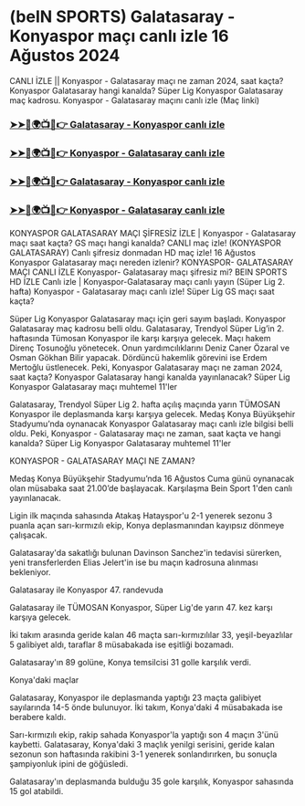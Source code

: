 #  (beIN SPORTS) Galatasaray - Konyaspor maçı canlı izle 16 Ağustos 2024

CANLI İZLE || Konyaspor - Galatasaray maçı ne zaman 2024, saat kaçta? Konyaspor Galatasaray hangi kanalda? Süper Lig Konyaspor Galatasaray maç kadrosu. Konyaspor - Galatasaray maçını canlı izle (Maç linki)

<h3><a href="https://cutt.ly/Oev9tVke">➤➤🔴🌍📺📱👉 Galatasaray - Konyaspor canlı izle</a></h3>

<h3><a href="https://cutt.ly/Oev9tVke">➤➤🔴🌍📺📱👉 Konyaspor - Galatasaray canlı izle</a></h3>

<h3><a href="https://cutt.ly/Oev9tVke">➤➤🔴🌍📺📱👉 Galatasaray - Konyaspor canlı izle</a></h3>

<h3><a href="https://cutt.ly/Oev9tVke">➤➤🔴🌍📺📱👉 Konyaspor - Galatasaray canlı izle</a></h3>

KONYASPOR GALATASARAY MAÇI ŞİFRESİZ İZLE | Konyaspor - Galatasaray maçı saat kaçta? GS maçı hangi kanalda?
CANLI maç izle! (KONYASPOR GALATASARAY) Canlı şifresiz donmadan HD maç izle! 16 Ağustos Konyaspor Galatasaray maçı nereden izlenir?
KONYASPOR- GALATASARAY MAÇI CANLI İZLE Konyaspor- Galatasaray maçı şifresiz mi? BEIN SPORTS HD İZLE
Canlı izle | Konyaspor-Galatasaray maçı canlı yayın (Süper Lig 2. hafta)
Konyaspor - Galatasaray maçı canlı izle! Süper Lig GS maçı saat kaçta?

Süper Lig Konyaspor Galatasaray maçı için geri sayım başladı. Konyaspor Galatasaray maç kadrosu belli oldu. Galatasaray, Trendyol Süper Lig’in 2. haftasında Tümosan Konyaspor ile karşı karşıya gelecek. Maçı hakem Direnç Tosunoğlu yönetecek. Onun yardımcılıklarını Deniz Caner Özaral ve Osman Gökhan Bilir yapacak. Dördüncü hakemlik görevini ise Erdem Mertoğlu üstlenecek. Peki, Konyaspor Galatasaray maçı ne zaman 2024, saat kaçta? Konyaspor Galatasaray hangi kanalda yayınlanacak? Süper Lig Konyaspor Galatasaray maçı muhtemel 11'ler

Galatasaray, Trendyol Süper Lig 2. hafta açılış maçında yarın TÜMOSAN Konyaspor ile deplasmanda karşı karşıya gelecek. Medaş Konya Büyükşehir Stadyumu’nda oynanacak Konyaspor Galatasaray maçı canlı izle bilgisi belli oldu. Peki, Konyaspor - Galatasaray maçı ne zaman, saat kaçta ve hangi kanalda? Süper Lig Konyaspor Galatasaray muhtemel 11'ler

KONYASPOR - GALATASARAY MAÇI NE ZAMAN?

Medaş Konya Büyükşehir Stadyumu’nda 16 Ağustos Cuma günü oynanacak olan müsabaka saat 21.00’de başlayacak. Karşılaşma Bein Sport 1'den canlı yayınlanacak.

Ligin ilk maçında sahasında Atakaş Hatayspor'u 2-1 yenerek sezonu 3 puanla açan sarı-kırmızılı ekip, Konya deplasmanından kayıpsız dönmeye çalışacak.

Galatasaray'da sakatlığı bulunan Davinson Sanchez'in tedavisi sürerken, yeni transferlerden Elias Jelert'in ise bu maçın kadrosuna alınması bekleniyor.

Galatasaray ile Konyaspor 47. randevuda

Galatasaray ile TÜMOSAN Konyaspor, Süper Lig'de yarın 47. kez karşı karşıya gelecek.

İki takım arasında geride kalan 46 maçta sarı-kırmızılılar 33, yeşil-beyazlılar 5 galibiyet aldı, taraflar 8 müsabakada ise eşitliği bozamadı.

Galatasaray'ın 89 golüne, Konya temsilcisi 31 golle karşılık verdi.

Konya'daki maçlar

Galatasaray, Konyaspor ile deplasmanda yaptığı 23 maçta galibiyet sayılarında 14-5 önde bulunuyor. İki takım, Konya'daki 4 müsabakada ise berabere kaldı.

Sarı-kırmızılı ekip, rakip sahada Konyaspor'la yaptığı son 4 maçın 3'ünü kaybetti. Galatasaray, Konya'daki 3 maçlık yenilgi serisini, geride kalan sezonun son haftasında rakibini 3-1 yenerek sonlandırırken, bu sonuçla şampiyonluk ipini de göğüsledi.

Galatasaray'ın deplasmanda bulduğu 35 gole karşılık, Konyaspor sahasında 15 gol atabildi.
